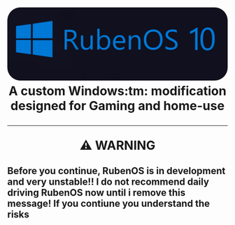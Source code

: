 <h1 align="center">
  <img src="https://github.com/WorldOFWindows/RubenOS/blob/main/rubenos_banner.png?raw=true" "width="50"  style="border-radius: 30px"></a>
A custom Windows:tm: modification designed for Gaming and home-use

                                              
---
⚠️ **WARNING**

Before you continue, RubenOS is in **development** and very **unstable**!! I do not recommend daily driving RubenOS now until i remove this message! If you contiune you understand the risks
---                                                                                                                                     
 
